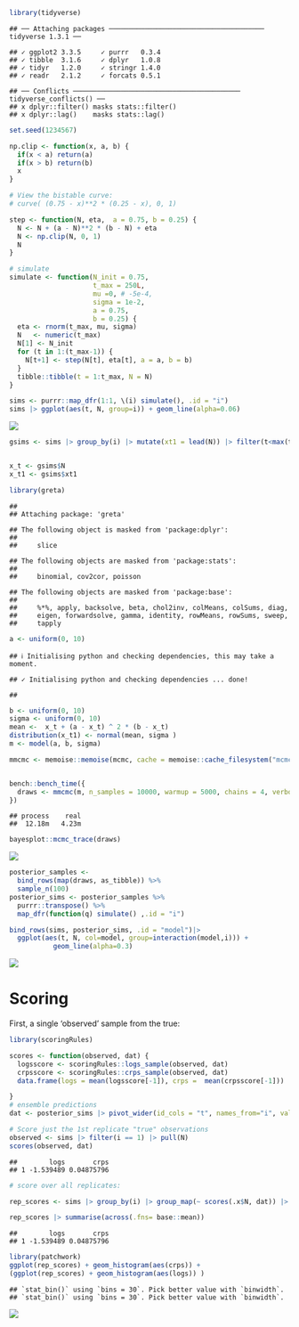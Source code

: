 
``` r
library(tidyverse)
```

    ## ── Attaching packages ─────────────────────────────────────── tidyverse 1.3.1 ──

    ## ✓ ggplot2 3.3.5     ✓ purrr   0.3.4
    ## ✓ tibble  3.1.6     ✓ dplyr   1.0.8
    ## ✓ tidyr   1.2.0     ✓ stringr 1.4.0
    ## ✓ readr   2.1.2     ✓ forcats 0.5.1

    ## ── Conflicts ────────────────────────────────────────── tidyverse_conflicts() ──
    ## x dplyr::filter() masks stats::filter()
    ## x dplyr::lag()    masks stats::lag()

``` r
set.seed(1234567)

np.clip <- function(x, a, b) {
  if(x < a) return(a)
  if(x > b) return(b)
  x
}

# View the bistable curve: 
# curve( (0.75 - x)**2 * (0.25 - x), 0, 1)

step <- function(N, eta,  a = 0.75, b = 0.25) {
  N <- N + (a - N)**2 * (b - N) + eta
  N <- np.clip(N, 0, 1)
  N
}

# simulate
simulate <- function(N_init = 0.75,
                     t_max = 250L,
                     mu =0, # -5e-4,
                     sigma = 1e-2,
                     a = 0.75, 
                     b = 0.25) {
  eta <- rnorm(t_max, mu, sigma)
  N   <- numeric(t_max)
  N[1] <- N_init
  for (t in 1:(t_max-1)) {
    N[t+1] <- step(N[t], eta[t], a = a, b = b)
  }
  tibble::tibble(t = 1:t_max, N = N)
}

sims <- purrr::map_dfr(1:1, \(i) simulate(), .id = "i")
sims |> ggplot(aes(t, N, group=i)) + geom_line(alpha=0.06)
```

![](mcmc_files/figure-gfm/unnamed-chunk-1-1.png)<!-- -->

``` r
gsims <- sims |> group_by(i) |> mutate(xt1 = lead(N)) |> filter(t<max(t))


x_t <- gsims$N
x_t1 <- gsims$xt1

library(greta)
```

    ## 
    ## Attaching package: 'greta'

    ## The following object is masked from 'package:dplyr':
    ## 
    ##     slice

    ## The following objects are masked from 'package:stats':
    ## 
    ##     binomial, cov2cor, poisson

    ## The following objects are masked from 'package:base':
    ## 
    ##     %*%, apply, backsolve, beta, chol2inv, colMeans, colSums, diag,
    ##     eigen, forwardsolve, gamma, identity, rowMeans, rowSums, sweep,
    ##     tapply

``` r
a <- uniform(0, 10)
```

    ## ℹ Initialising python and checking dependencies, this may take a moment.

    ## ✓ Initialising python and checking dependencies ... done!

    ## 

``` r
b <- uniform(0, 10)
sigma <- uniform(0, 10)
mean <-  x_t + (a - x_t) ^ 2 * (b - x_t)
distribution(x_t1) <- normal(mean, sigma )
m <- model(a, b, sigma)
```

``` r
mmcmc <- memoise::memoise(mcmc, cache = memoise::cache_filesystem("mcmc_cache"))


bench::bench_time({                 
  draws <- mmcmc(m, n_samples = 10000, warmup = 5000, chains = 4, verbose = FALSE)
})
```

    ## process    real 
    ##  12.18m   4.23m

``` r
bayesplot::mcmc_trace(draws)
```

![](mcmc_files/figure-gfm/unnamed-chunk-4-1.png)<!-- -->

``` r
posterior_samples <- 
  bind_rows(map(draws, as_tibble)) %>% 
  sample_n(100)
posterior_sims <- posterior_samples %>%
  purrr::transpose() %>%
  map_dfr(function(q) simulate() ,.id = "i")

bind_rows(sims, posterior_sims, .id = "model")|> 
  ggplot(aes(t, N, col=model, group=interaction(model,i))) +
           geom_line(alpha=0.3)
```

![](mcmc_files/figure-gfm/unnamed-chunk-5-1.png)<!-- -->

# Scoring

First, a single ‘observed’ sample from the true:

``` r
library(scoringRules)

scores <- function(observed, dat) {
  logsscore <- scoringRules::logs_sample(observed, dat)
  crpsscore <- scoringRules::crps_sample(observed, dat)
  data.frame(logs = mean(logsscore[-1]), crps =  mean(crpsscore[-1]))

}
# ensemble predictions
dat <- posterior_sims |> pivot_wider(id_cols = "t", names_from="i", values_from = "N") |> select(-t) |> as.matrix()

# Score just the 1st replicate "true" observations
observed <- sims |> filter(i == 1) |> pull(N)
scores(observed, dat)
```

    ##        logs       crps
    ## 1 -1.539489 0.04875796

``` r
# score over all replicates:

rep_scores <- sims |> group_by(i) |> group_map(~ scores(.x$N, dat)) |> bind_rows()
```

``` r
rep_scores |> summarise(across(.fns= base::mean))
```

    ##        logs       crps
    ## 1 -1.539489 0.04875796

``` r
library(patchwork)
ggplot(rep_scores) + geom_histogram(aes(crps)) + 
(ggplot(rep_scores) + geom_histogram(aes(logs)) )
```

    ## `stat_bin()` using `bins = 30`. Pick better value with `binwidth`.
    ## `stat_bin()` using `bins = 30`. Pick better value with `binwidth`.

![](mcmc_files/figure-gfm/unnamed-chunk-8-1.png)<!-- -->
